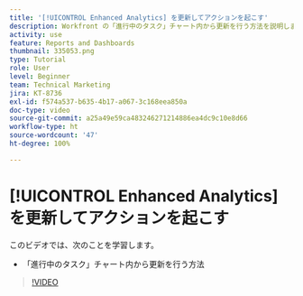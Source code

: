 ```yaml
---
title: '[!UICONTROL Enhanced Analytics] を更新してアクションを起こす'
description: Workfront の「進行中のタスク」チャート内から更新を行う方法を説明します。
activity: use
feature: Reports and Dashboards
thumbnail: 335053.png
type: Tutorial
role: User
level: Beginner
team: Technical Marketing
jira: KT-8736
exl-id: f574a537-b635-4b17-a067-3c168eea850a
doc-type: video
source-git-commit: a25a49e59ca483246271214886ea4dc9c10e8d66
workflow-type: ht
source-wordcount: '47'
ht-degree: 100%

---
```


# [!UICONTROL Enhanced Analytics] を更新してアクションを起こす

このビデオでは、次のことを学習します。

* 「進行中のタスク」チャート内から更新を行う方法

>[!VIDEO](https://video.tv.adobe.com/v/335053/?quality=12&learn=on)
